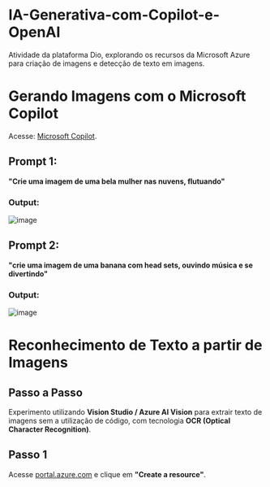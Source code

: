 # IA-Generativa-com-Copilot-e-OpenAI
Atividade da plataforma Dio, explorando os recursos da Microsoft Azure para criação de imagens e detecção de texto em imagens.

# Gerando Imagens com o Microsoft Copilot

Acesse: [Microsoft Copilot](https://copilot.microsoft.com/).

## Prompt 1:  
**"Crie uma imagem de uma bela mulher nas nuvens, flutuando"**  

### Output:
![image](https://github.com/user-attachments/assets/bc2995ab-b8d7-4e8f-a692-71d2e7a2279b)

## Prompt 2:  
**"crie uma imagem de uma banana com head sets, ouvindo música e se divertindo"**  

### Output:

![image](https://github.com/user-attachments/assets/e9e5ab10-7272-4266-b121-4d3e2d10a2ab)

# Reconhecimento de Texto a partir de Imagens  

## Passo a Passo  

Experimento utilizando **Vision Studio / Azure AI Vision** para extrair texto de imagens sem a utilização de código, com tecnologia **OCR (Optical Character Recognition)**.  

## Passo 1  
Acesse [portal.azure.com](https://portal.azure.com) e clique em **"Create a resource"**.  


